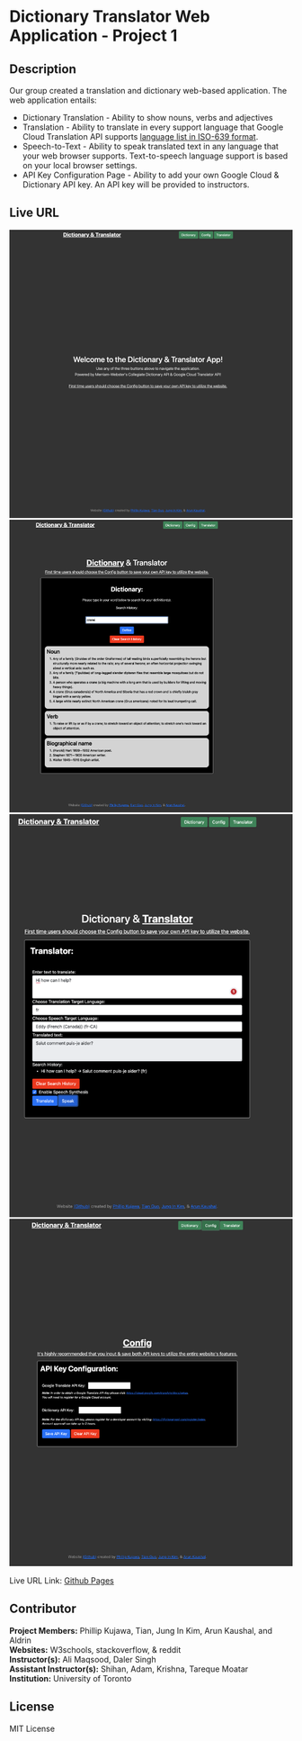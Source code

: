 # Dictionary Translator Web Application - Project 1
## Description

Our group created a translation and dictionary web-based application. The web application entails: 

* Dictionary Translation - Ability to show nouns, verbs and adjectives 
* Translation - Ability to translate in every support language that Google Cloud Translation API supports [language list in ISO-639 format](https://cloud.google.com/translate/docs/languages). 
* Speech-to-Text - Ability to speak translated text in any language that your web browser supports. Text-to-speech language support is based on your local browser settings. 
* API Key Configuration Page - Ability to add your own Google Cloud & Dictionary API key. An API key will be provided to instructors.

## Live URL
![Alt text](assets/images/screenshot1.png) ![Alt text](assets/images/screenshot2.png) ![Alt text](assets/images/screenshot3.png) ![Alt text](assets/images/screenshot4.png)

Live URL Link: [Github Pages](https://phillipkujawa.github.io/dictionary-translator-project1/)

## Contributor

**Project Members:** Phillip Kujawa, Tian, Jung In Kim, Arun Kaushal, and Aldrin <br>
**Websites:** W3schools, stackoverflow, & reddit <br>
**Instructor(s):** Ali Maqsood, Daler Singh <br>
**Assistant Instructor(s):** Shihan, Adam, Krishna, Tareque Moatar <br>
**Institution:** University of Toronto <br>

## License

MIT License



